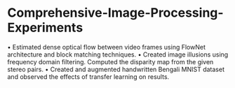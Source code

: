 # Comprehensive-Image-Processing-Experiments
• Estimated dense optical flow between video frames using FlowNet architecture and block matching techniques.
• Created image illusions using frequency domain filtering. Computed the disparity map from the given stereo pairs.
• Created and augmented handwritten Bengali MNIST dataset and observed the effects of transfer learning on results.
